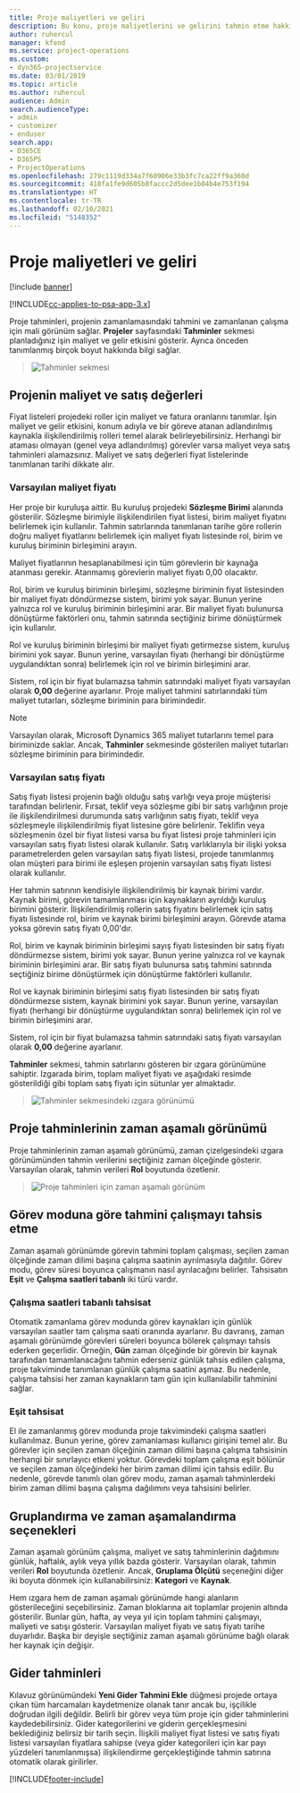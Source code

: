 ```yaml
---
title: Proje maliyetleri ve geliri
description: Bu konu, proje maliyetlerini ve gelirini tahmin etme hakkında bilgi sağlar.
author: ruhercul
manager: kfend
ms.service: project-operations
ms.custom:
- dyn365-projectservice
ms.date: 03/01/2019
ms.topic: article
ms.author: ruhercul
audience: Admin
search.audienceType:
- admin
- customizer
- enduser
search.app:
- D365CE
- D365PS
- ProjectOperations
ms.openlocfilehash: 279c1119d334a7f60906e33b3fc7ca22ff9a360d
ms.sourcegitcommit: 418fa1fe9d605b8faccc2d5dee1b04b4e753f194
ms.translationtype: HT
ms.contentlocale: tr-TR
ms.lasthandoff: 02/10/2021
ms.locfileid: "5148352"
---
```

# <a name="project-costs-and-revenue"></a>Proje maliyetleri ve geliri

[!include [banner](../includes/psa-now-project-operations.md)]

[!INCLUDE[cc-applies-to-psa-app-3.x](../includes/cc-applies-to-psa-app-3x.md)]

Proje tahminleri, projenin zamanlamasındaki tahmini ve zamanlanan çalışma için mali görünüm sağlar. **Projeler** sayfasındaki **Tahminler** sekmesi planladığınız işin maliyet ve gelir etkisini gösterir. Ayrıca önceden tanımlanmış birçok boyut hakkında bilgi sağlar. 

> ![Tahminler sekmesi](media/project-5.png)

## <a name="cost-and-sales-values-of-the-project"></a>Projenin maliyet ve satış değerleri

Fiyat listeleri projedeki roller için maliyet ve fatura oranlarını tanımlar. İşin maliyet ve gelir etkisini, konum adıyla ve bir göreve atanan adlandırılmış kaynakla ilişkilendirilmiş rolleri temel alarak belirleyebilirsiniz. Herhangi bir ataması olmayan (genel veya adlandırılmış) görevler varsa maliyet veya satış tahminleri alamazsınız. Maliyet ve satış değerleri fiyat listelerinde tanımlanan tarihi dikkate alır.

### <a name="default-cost-price"></a>Varsayılan maliyet fiyatı  

Her proje bir kuruluşa aittir. Bu kuruluş projedeki **Sözleşme Birimi** alanında gösterilir. Sözleşme birimiyle ilişkilendirilen fiyat listesi, birim maliyet fiyatını belirlemek için kullanılır. Tahmin satırlarında tanımlanan tarihe göre rollerin doğru maliyet fiyatlarını belirlemek için maliyet fiyatı listesinde rol, birim ve kuruluş biriminin birleşimini arayın. 

Maliyet fiyatlarının hesaplanabilmesi için tüm görevlerin bir kaynağa atanması gerekir. Atanmamış görevlerin maliyet fiyatı 0,00 olacaktır.

Rol, birim ve kuruluş biriminin birleşimi, sözleşme biriminin fiyat listesinden bir maliyet fiyatı döndürmezse sistem, birimi yok sayar. Bunun yerine yalnızca rol ve kuruluş biriminin birleşimini arar. Bir maliyet fiyatı bulunursa dönüştürme faktörleri onu, tahmin satırında seçtiğiniz birime dönüştürmek için kullanılır.

Rol ve kuruluş biriminin birleşimi bir maliyet fiyatı getirmezse sistem, kuruluş birimini yok sayar. Bunun yerine, varsayılan fiyatı (herhangi bir dönüştürme uygulandıktan sonra) belirlemek için rol ve birimin birleşimini arar.

Sistem, rol için bir fiyat bulamazsa tahmin satırındaki maliyet fiyatı varsayılan olarak **0,00** değerine ayarlanır. Proje maliyet tahmini satırlarındaki tüm maliyet tutarları, sözleşme biriminin para birimindedir.

> [!NOTE]
> Varsayılan olarak, Microsoft Dynamics 365 maliyet tutarlarını temel para biriminizde saklar. Ancak, **Tahminler** sekmesinde gösterilen maliyet tutarları sözleşme biriminin para birimindedir.  

### <a name="default-sales-price"></a>Varsayılan satış fiyatı 

Satış fiyatı listesi projenin bağlı olduğu satış varlığı veya proje müşterisi tarafından belirlenir. Fırsat, teklif veya sözleşme gibi bir satış varlığının proje ile ilişkilendirilmesi durumunda satış varlığının satış fiyatı, teklif veya sözleşmeyle ilişkilendirilmiş fiyat listesine göre belirlenir. Teklifin veya sözleşmenin özel bir fiyat listesi varsa bu fiyat listesi proje tahminleri için varsayılan satış fiyatı listesi olarak kullanılır. Satış varlıklarıyla bir ilişki yoksa parametrelerden gelen varsayılan satış fiyatı listesi, projede tanımlanmış olan müşteri para birimi ile eşleşen projenin varsayılan satış fiyatı listesi olarak kullanılır.

Her tahmin satırının kendisiyle ilişkilendirilmiş bir kaynak birimi vardır. Kaynak birimi, görevin tamamlanması için kaynakların ayrıldığı kuruluş birimini gösterir. İlişkilendirilmiş rollerin satış fiyatını belirlemek için satış fiyatı listesinde rol, birim ve kaynak birimi birleşimini arayın. Görevde atama yoksa görevin satış fiyatı 0,00'dır.

Rol, birim ve kaynak biriminin birleşimi sayış fiyatı listesinden bir satış fiyatı döndürmezse sistem, birimi yok sayar. Bunun yerine yalnızca rol ve kaynak biriminin birleşimini arar. Bir satış fiyatı bulunursa satış tahmini satırında seçtiğiniz birime dönüştürmek için dönüştürme faktörleri kullanılır. 

Rol ve kaynak biriminin birleşimi satış fiyatı listesinden bir satış fiyatı döndürmezse sistem, kaynak birimini yok sayar. Bunun yerine, varsayılan fiyatı (herhangi bir dönüştürme uygulandıktan sonra) belirlemek için rol ve birimin birleşimini arar.

Sistem, rol için bir fiyat bulamazsa tahmin satırındaki satış fiyatı varsayılan olarak **0,00** değerine ayarlanır.

**Tahminler** sekmesi, tahmin satırlarını gösteren bir ızgara görünümüne sahiptir. Izgarada birim, toplam maliyet fiyatı ve aşağıdaki resimde gösterildiği gibi toplam satış fiyatı için sütunlar yer almaktadır. 

> ![Tahminler sekmesindeki ızgara görünümü](media/project-6.png)

## <a name="time-phased-view-of-project-estimates"></a>Proje tahminlerinin zaman aşamalı görünümü

Proje tahminlerinin zaman aşamalı görünümü, zaman çizelgesindeki ızgara görünümünden tahmin verilerini seçtiğiniz zaman ölçeğinde gösterir. Varsayılan olarak, tahmin verileri **Rol** boyutunda özetlenir.

> ![Proje tahminleri için zaman aşamalı görünüm](media/project-7.png)

## <a name="allocating-estimated-effort-based-on-the-task-mode"></a>Görev moduna göre tahmini çalışmayı tahsis etme

Zaman aşamalı görünümde görevin tahmini toplam çalışması, seçilen zaman ölçeğinde zaman dilimi başına çalışma saatinin ayrılmasıyla dağıtılır. Görev modu, görev süresi boyunca çalışmanın nasıl ayrılacağını belirler. Tahsisatın **Eşit** ve **Çalışma saatleri tabanlı** iki türü vardır.

### <a name="work-hours-based-allocation"></a>Çalışma saatleri tabanlı tahsisat
 
Otomatik zamanlama görev modunda görev kaynakları için günlük varsayılan saatler tam çalışma saati oranında ayarlanır. Bu davranış, zaman aşamalı görünümde görevleri süreleri boyunca bölerek çalışmayı tahsis ederken geçerlidir. Örneğin, **Gün** zaman ölçeğinde bir görevin bir kaynak tarafından tamamlanacağını tahmin ederseniz günlük tahsis edilen çalışma, proje takviminde tanımlanan günlük çalışma saatini aşmaz. Bu nedenle, çalışma tahsisi her zaman kaynakların tam gün için kullanılabilir tahminini sağlar.

### <a name="even-allocation"></a>Eşit tahsisat

El ile zamanlanmış görev modunda proje takvimindeki çalışma saatleri kullanılmaz. Bunun yerine, görev zamanlaması kullanıcı girişini temel alır. Bu görevler için seçilen zaman ölçeğinin zaman dilimi başına çalışma tahsisinin herhangi bir sınırlayıcı etkeni yoktur. Görevdeki toplam çalışma eşit bölünür ve seçilen zaman ölçeğindeki her birim zaman dilimi için tahsis edilir. Bu nedenle, görevde tanımlı olan görev modu, zaman aşamalı tahminlerdeki birim zaman dilimi başına çalışma dağılımını veya tahsisini belirler.

## <a name="grouping-and-time-phasing-options"></a>Gruplandırma ve zaman aşamalandırma seçenekleri

Zaman aşamalı görünüm çalışma, maliyet ve satış tahminlerinin dağıtımını günlük, haftalık, aylık veya yıllık bazda gösterir. Varsayılan olarak, tahmin verileri **Rol** boyutunda özetlenir. Ancak, **Gruplama Ölçütü** seçeneğini diğer iki boyuta dönmek için kullanabilirsiniz: **Kategori** ve **Kaynak**.

Hem ızgara hem de zaman aşamalı görünümde hangi alanların gösterileceğini seçebilirsiniz. Zaman bloklarına ait toplamlar projenin altında gösterilir. Bunlar gün, hafta, ay veya yıl için toplam tahmini çalışmayı, maliyeti ve satışı gösterir. Varsayılan maliyet fiyatı ve satış fiyatı tarihe duyarlıdır. Başka bir deyişle seçtiğiniz zaman aşamalı görünüme bağlı olarak her kaynak için değişir.

## <a name="expense-estimates"></a>Gider tahminleri

Kılavuz görünümündeki **Yeni Gider Tahmini Ekle** düğmesi projede ortaya çıkan tüm harcamaları kaydetmenize olanak tanır ancak bu, işçilikle doğrudan ilgili değildir. Belirli bir görev veya tüm proje için gider tahminlerini kaydedebilirsiniz. Gider kategorilerini ve giderin gerçekleşmesini beklediğiniz belirsiz bir tarih seçin. İlişkili maliyet fiyat listesi ve satış fiyatı listesi varsayılan fiyatlara sahipse (veya gider kategorileri için kar payı yüzdeleri tanımlanmışsa) ilişkilendirme gerçekleştiğinde tahmin satırına otomatik olarak girilirler.


[!INCLUDE[footer-include](../includes/footer-banner.md)]